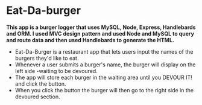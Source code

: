 # Eat-Da-burger

**This app is a burger logger that uses MySQL, Node, Express, Handlebards and ORM.  I used MVC design pattern and used Node and MySQL to query and route data and then used Handlebards to generate the HTML.**

- Eat-Da-Burger is a restaurant app that lets users input the names of the burgers they'd like to eat.
- Whenever a user submits a burger's name, the burger will display on the left side -waiting to be devoured.
- The app will store each burger in the waiting area until you DEVOUR IT! and click the button.
- When you click the button the burger will then go to the right side in the devoured section.
